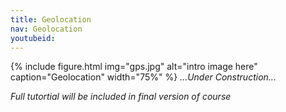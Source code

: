 ```yaml
---
title: Geolocation
nav: Geolocation
youtubeid:
---
```

{% include figure.html img="gps.jpg" alt="intro image here" caption="Geolocation" width="75%" %}
*...Under Construction...*

*Full tutortial will be included in final version of course*
